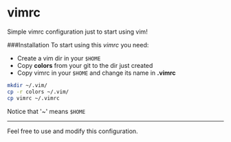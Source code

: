 vimrc
===

Simple vimrc configuration just to start using vim!

###Installation
To start using this *vimrc* you need:
  * Create a vim dir in your `$HOME`
  * Copy **colors** from your git to the dir just created
  * Copy vimrc in your `$HOME` and change its name in **.vimrc**

```bash
mkdir ~/.vim/
cp -r colors ~/.vim/
cp vimrc ~/.vimrc
```

Notice that '~' means `$HOME`

---
Feel free to use and modify this configuration.
